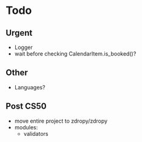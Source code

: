 # Todo

## Urgent

* Logger
* wait before checking CalendarItem.is_booked()?

## Other

* Languages?

## Post CS50

* move entire project to zdropy/zdropy
* modules:
    * validators
